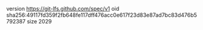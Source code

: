 version https://git-lfs.github.com/spec/v1
oid sha256:49117fd359f2fb648fe117dff476acc0e617f23d83e87ad7bc83d476b5792387
size 2029
